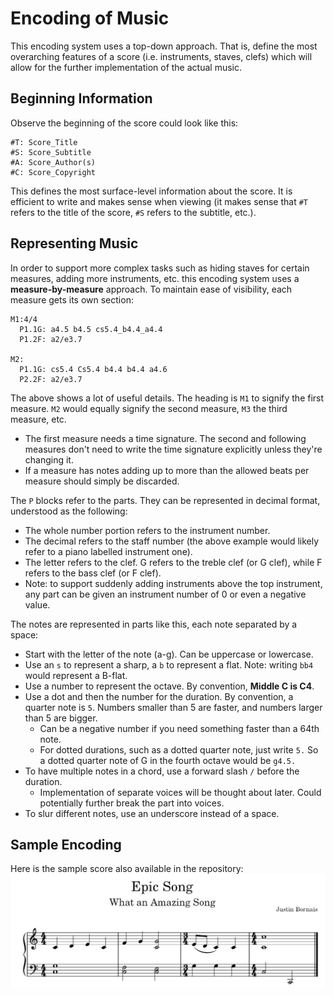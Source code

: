 # Encoding of Music

This encoding system uses a top-down approach. That is, define the most overarching features of a score (i.e. instruments, staves, clefs) which will allow for the further implementation of the actual music.

## Beginning Information

Observe the beginning of the score could look like this:

```
#T: Score_Title
#S: Score_Subtitle
#A: Score_Author(s)
#C: Score_Copyright
```

This defines the most surface-level information about the score. It is efficient to write and makes sense when viewing (it makes sense that `#T` refers to the title of the score, `#S` refers to the subtitle, etc.).

## Representing Music

In order to support more complex tasks such as hiding staves for certain measures, adding more instruments, etc. this encoding system uses a **measure-by-measure** approach. To maintain ease of visibility, each measure gets its own section:

```
M1:4/4
  P1.1G: a4.5 b4.5 cs5.4_b4.4_a4.4
  P1.2F: a2/e3.7

M2:
  P1.1G: cs5.4 Cs5.4 b4.4 b4.4 a4.6
  P2.2F: a2/e3.7
```

The above shows a lot of useful details. The heading is `M1` to signify the first measure. `M2` would equally signify the second measure, `M3` the third measure, etc.
- The first measure needs a time signature. The second and following measures don't need to write the time signature explicitly unless they're changing it.
- If a measure has notes adding up to more than the allowed beats per measure should simply be discarded.

The `P` blocks refer to the parts. They can be represented in decimal format, understood as the following:
- The whole number portion refers to the instrument number.
- The decimal refers to the staff number (the above example would likely refer to a piano labelled instrument one).
- The letter refers to the clef. G refers to the treble clef (or G clef), while F refers to the bass clef (or F clef).
- Note: to support suddenly adding instruments above the top instrument, any part can be given an instrument number of 0 or even a negative value.

The notes are represented in parts like this, each note separated by a space:
- Start with the letter of the note (a-g). Can be uppercase or lowercase.
- Use an `s` to represent a sharp, a `b` to represent a flat. Note: writing `bb4` would represent a B-flat.
- Use a number to represent the octave. By convention, **Middle C is C4**.
- Use a dot and then the number for the duration. By convention, a quarter note is `5`. Numbers smaller than 5 are faster, and numbers larger than 5 are bigger.
  - Can be a negative number if you need something faster than a 64th note.
  - For dotted durations, such as a dotted quarter note, just write `5.` So a dotted quarter note of G in the fourth octave would be `g4.5.`
- To have multiple notes in a chord, use a forward slash `/` before the duration.
  - Implementation of separate voices will be thought about later. Could potentially further break the part into voices.
- To slur different notes, use an underscore instead of a space.

## Sample Encoding

Here is the sample score also available in the repository:
![Sample Score](/sample.jpg?raw=true "Sample Score")
